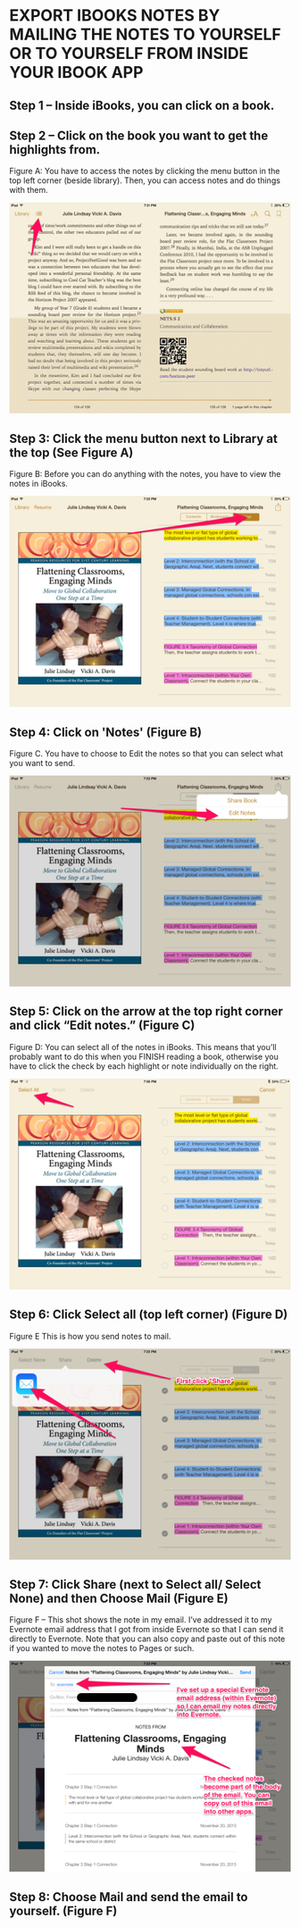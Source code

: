 # EXPORT IBOOKS NOTES BY MAILING THE NOTES TO YOURSELF OR TO YOURSELF FROM INSIDE YOUR IBOOK APP

## Step 1 – Inside iBooks, you can click on a book.

## Step 2 – Click on the book you want to get the highlights from.

Figure A: You have to access the notes by clicking the menu button in the top left corner (beside library). Then, you can access notes and do things with them.

![FigureA](pngs/2013-11-20-19.28.03.png)

## Step 3: Click the menu button next to Library at the top (See Figure A)

Figure B: Before you can do anything with the notes, you have to view the notes in iBooks.

![FigureB](pngs/2013-11-20-19.31.56.png)

## Step 4: Click on 'Notes' (Figure B)

Figure C. You have to choose to Edit the notes so that you can select what you want to send.

![FigureC](pngs/2013-11-20-19.33.01.png)

## Step 5: Click on the arrow at the top right corner and click “Edit notes.” (Figure C)

Figure D: You can select all of the notes in iBooks. This means that you’ll probably want to do this when you FINISH reading a book, otherwise you have to click the check by each highlight or note individually on the right.

![FigureD](pngs/2013-11-20-19.57.55.png)

## Step 6: Click Select all (top left corner) (Figure D)

Figure E This is how you send notes to mail.

![FigureE](pngs/2013-11-20-19.35.45.png)

## Step 7: Click Share (next to Select all/ Select None) and then Choose Mail (Figure E)

Figure F – This shot shows the note in my email. I’ve addressed it to my Evernote email address that I got from inside Evernote so that I can send it directly to Evernote.
Note that you can also copy and paste out of this note if you wanted to move the notes to Pages or such.

![FigureF](pngs/2013-11-20-19.38.19.png)

## Step 8: Choose Mail and send the email to yourself. (Figure F)
